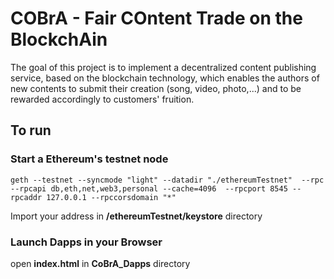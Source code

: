 # COBrA - Fair COntent Trade on the BlockchAin

The goal of this project is to implement a decentralized content publishing service, based on the blockchain technology,  which enables the authors of new contents to submit their creation (song, video, photo,...) and to be rewarded accordingly to customers' fruition.

## To run

### Start a Ethereum's testnet node

```
geth --testnet --syncmode "light" --datadir "./ethereumTestnet"  --rpc --rpcapi db,eth,net,web3,personal --cache=4096  --rpcport 8545 --rpcaddr 127.0.0.1 --rpccorsdomain "*"
```

Import your address in **/ethereumTestnet/keystore** directory


### Launch Dapps in your Browser

open **index.html** in **CoBrA_Dapps** directory



